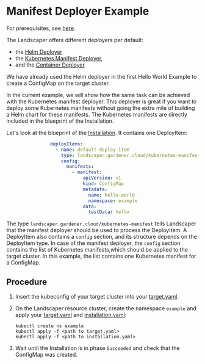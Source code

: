 # Manifest Deployer Example

For prerequisites, see [here](../../README.md#prerequisites-and-basic-definitions).

The Landscaper offers different deployers per default: 

- the [Helm Deployer](../../../deployer/helm.md)
- the [Kubernetes Manifest Deployer](../../../deployer/manifest.md), 
- and the [Container Deployer](../../../deployer/container.md).

We have already used the Helm deployer in the first Hello World Example to create a ConfigMap on the target cluster.

In the current example, we will show how the same task can be achieved with the Kubernetes manifest deployer.
This deployer is great if you want to deploy some Kubernetes manifests without going the extra mile of building a Helm chart for these manifests. The Kubernetes manifests are directly included in the blueprint of the Installation.

Let's look at the blueprint of the [Installation](installation/installation.yaml). It contains one DeployItem:

```yaml
                deployItems:
                  - name: default-deploy-item
                    type: landscaper.gardener.cloud/kubernetes-manifest
                    config:  
                      manifests:
                        - manifest:
                            apiVersion: v1
                            kind: ConfigMap
                            metadata:
                              name: hello-world
                              namespace: example
                            data:
                              testData: hello
```

The type `landscaper.gardener.cloud/kubernetes-manifest` tells Landscaper that the manifest deployer should be used to process the DeployItem. A DeployItem also contains a `config` section, and its structure depends on the DeployItem type. In case of the manifest deployer, the `config` section contains the list of Kubernetes manifests,which should be applied to the target cluster. In this example, the list contains one Kubernetes manifest for a ConfigMap.

## Procedure

1. Insert the kubeconfig of your target cluster into your [target.yaml](installation/target.yaml). 

2. On the Landscaper resource cluster, create the namespace `example` and apply your [target.yaml](installation/target.yaml) and [installation.yaml](installation/installation.yaml):
   
   ```shell
   kubectl create ns example
   kubectl apply -f <path to target.yaml>
   kubectl apply -f <path to installation.yaml>
   ```

3. Wait until the Installation is in phase `Succeeded` and check that the ConfigMap was created.
